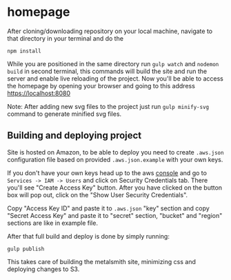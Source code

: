 # homepage

After cloning/downloading repository on your local machine, navigate to that directory in your terminal and do the

```
npm install
```

While you are positioned in the same directory run `gulp watch` and `nodemon build` in second terminal, this commands will build the site
and run the server and enable live reloading of the project. Now you'll be able to access the homepage by opening
your browser and going to this address
[https://localhost:8080](https://localhost:8080)

Note: After adding new svg files to the project just run `gulp minify-svg` command to generate minified svg files.

## Building and deploying project

Site is hosted on Amazon, to be able to deploy you need to create `.aws.json` configuration file based on provided `.aws.json.example` with your own keys.

If you don't have your own keys head up to the aws
[console](https://console.aws.amazon.com)
and go to `Services -> IAM -> Users` and click on Security Credentials tab.
There you'll see "Create Access Key" button.
After you have clicked on the button box will pop out, click on the "Show User Security Credentials".

Copy "Access Key ID" and paste it to `.aws.json` "key" section and copy "Secret Access Key" and paste it to "secret" section, "bucket" and "region" sections are like in example file.

After that full build and deploy is done by simply running:

```
gulp publish
```

This takes care of building the metalsmith site, minimizing css and deploying changes to S3.

